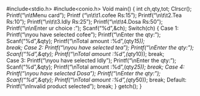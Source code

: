 #include<stdio.h> 
#include<conio.h> 
Void main() 
{ 
int ch,qty,tot; 
Clrscr(); 
Printf(“\n\tMenu card”); 
Printf (“\n\t\t1.cofee                              Rs:15”); 
Printf(“\n\t\t2.Tea                                   Rs:10”); 
Printf(“\n\t\t3.Idly                                   Rs:25”); 
Printf(“\n\t\t4.Dosa                                 Rs:50”); 
Printf(“\n\nEnter ur choice        :”); 
Scanf(“%d”,&ch); 
Switch(ch) 
{ 
Case 1: 
    Printf(“\nyou have selected cofee”); 
    Printf(“\nEnter the qty:”); 
    Scanf(“%d”,&qty); 
    Printf(“\nTotal amount :%d”,(qty*15));  
   break; 
Case 2: 
   Printf(“\nyou have selected tea”); 
   Printf(“\nEnter the qty:”); 
   Scanf(“%d”,&qty); 
   Printf(“\nTotal amount :%d”,(qty*10)); 
   break;   
Case 3: 
  Printf(“\nyou have selected Idly”); 
  Printf(“\nEnter the qty:”); 
  Scanf(“%d”,&qty); 
  Printf(“\nTotal amount :%d”,(qty*25)); 
  break; 
Case 4: 
 Printf(“\nyou have selected Dosa”); 
 Printf(“\nEnter the qty:”); 
 Scanf(“%d”,&qty); 
 Printf(“\nTotal amount :%d”,(qty*50)); 
break; 
Default: 
 Printf(“\nInvalid product selected”); 
 break; 
} 
getch(); 
} 
